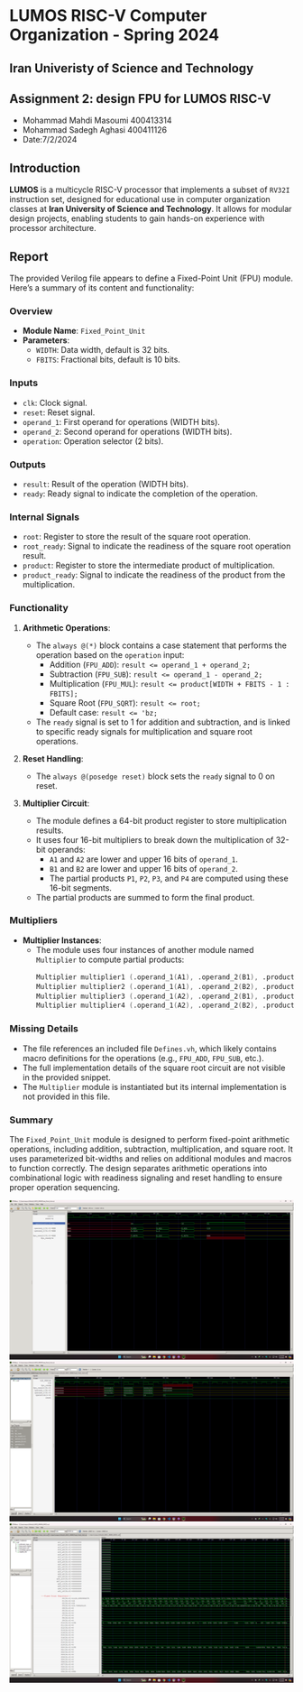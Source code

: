 LUMOS RISC-V
Computer Organization - Spring 2024
==============================================================
## Iran Univeristy of Science and Technology
## Assignment 2: design FPU for LUMOS RISC-V

- Mohammad Mahdi Masoumi 400413314
- Mohammad Sadegh Aghasi 400411126
- Date:7/2/2024


## Introduction

**LUMOS** is a multicycle RISC-V processor that implements a subset of `RV32I` instruction set, designed for educational use in computer organization classes at **Iran University of Science and Technology**. It allows for modular design projects, enabling students to gain hands-on experience with processor architecture.
## Report

The provided Verilog file appears to define a Fixed-Point Unit (FPU) module. Here’s a summary of its content and functionality:

### Overview
- **Module Name**: `Fixed_Point_Unit`
- **Parameters**: 
  - `WIDTH`: Data width, default is 32 bits.
  - `FBITS`: Fractional bits, default is 10 bits.

### Inputs
- `clk`: Clock signal.
- `reset`: Reset signal.
- `operand_1`: First operand for operations (WIDTH bits).
- `operand_2`: Second operand for operations (WIDTH bits).
- `operation`: Operation selector (2 bits).

### Outputs
- `result`: Result of the operation (WIDTH bits).
- `ready`: Ready signal to indicate the completion of the operation.

### Internal Signals
- `root`: Register to store the result of the square root operation.
- `root_ready`: Signal to indicate the readiness of the square root operation result.
- `product`: Register to store the intermediate product of multiplication.
- `product_ready`: Signal to indicate the readiness of the product from the multiplication.

### Functionality
1. **Arithmetic Operations**:
    - The `always @(*)` block contains a case statement that performs the operation based on the `operation` input:
      - Addition (`FPU_ADD`): `result <= operand_1 + operand_2;`
      - Subtraction (`FPU_SUB`): `result <= operand_1 - operand_2;`
      - Multiplication (`FPU_MUL`): `result <= product[WIDTH + FBITS - 1 : FBITS];`
      - Square Root (`FPU_SQRT`): `result <= root;`
      - Default case: `result <= 'bz;`
    - The `ready` signal is set to 1 for addition and subtraction, and is linked to specific ready signals for multiplication and square root operations.

2. **Reset Handling**:
    - The `always @(posedge reset)` block sets the `ready` signal to 0 on reset.

3. **Multiplier Circuit**:
    - The module defines a 64-bit product register to store multiplication results.
    - It uses four 16-bit multipliers to break down the multiplication of 32-bit operands:
        - `A1` and `A2` are lower and upper 16 bits of `operand_1`.
        - `B1` and `B2` are lower and upper 16 bits of `operand_2`.
        - The partial products `P1`, `P2`, `P3`, and `P4` are computed using these 16-bit segments.
    - The partial products are summed to form the final product.

### Multipliers
- **Multiplier Instances**:
  - The module uses four instances of another module named `Multiplier` to compute partial products:
    ```verilog
    Multiplier multiplier1 (.operand_1(A1), .operand_2(B1), .product(P1));
    Multiplier multiplier2 (.operand_1(A1), .operand_2(B2), .product(P2));
    Multiplier multiplier3 (.operand_1(A2), .operand_2(B1), .product(P3));
    Multiplier multiplier4 (.operand_1(A2), .operand_2(B2), .product(P4));
    ```

### Missing Details
- The file references an included file `Defines.vh`, which likely contains macro definitions for the operations (e.g., `FPU_ADD`, `FPU_SUB`, etc.).
- The full implementation details of the square root circuit are not visible in the provided snippet.
- The `Multiplier` module is instantiated but its internal implementation is not provided in this file.

### Summary
The `Fixed_Point_Unit` module is designed to perform fixed-point arithmetic operations, including addition, subtraction, multiplication, and square root. It uses parameterized bit-widths and relies on additional modules and macros to function correctly. The design separates arithmetic operations into combinational logic with readiness signaling and reset handling to ensure proper operation sequencing.


<picture>
    <img 
        src="https://github.com/M-Mahdi-M1381/LUMOS_MMM/blob/main/Images/1.png"
    > 
</picture> 



<picture>
    <img 
        src="https://github.com/M-Mahdi-M1381/LUMOS_MMM/blob/main/Images/2.png"
    > 
</picture> 


<picture>
    <img 
        src="https://github.com/M-Mahdi-M1381/LUMOS_MMM/blob/main/Images/3.png"
    > 
</picture> 
